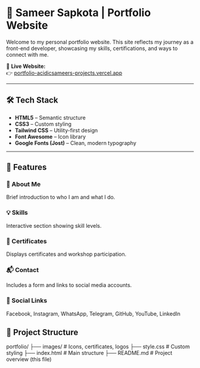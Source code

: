 # 🚀 Sameer Sapkota | Portfolio Website

Welcome to my personal portfolio website. This site reflects my journey as a front-end developer, showcasing my skills, certifications, and ways to connect with me.

🔗 **Live Website:**  
👉 [portfolio-acidicsameers-projects.vercel.app](https://portfolio-acidicsameers-projects.vercel.app)

---

## 🛠️ Tech Stack

- **HTML5** – Semantic structure  
- **CSS3** – Custom styling  
- **Tailwind CSS** – Utility-first design  
- **Font Awesome** – Icon library  
- **Google Fonts (Jost)** – Clean, modern typography  

---

## 📁 Features

### 👤 About Me  
Brief introduction to who I am and what I do.

### 💡 Skills  
Interactive section showing skill levels.

### 🏅 Certificates  
Displays certificates and workshop participation.

### 📬 Contact  
Includes a form and links to social media accounts.

### 🔗 Social Links  
Facebook, Instagram, WhatsApp, Telegram, GitHub, YouTube, LinkedIn

## 📂 Project Structure
portfolio/
├── images/               # Icons, certificates, logos
├── style.css             # Custom styling
├── index.html            # Main structure
├── README.md             # Project overview (this file)

